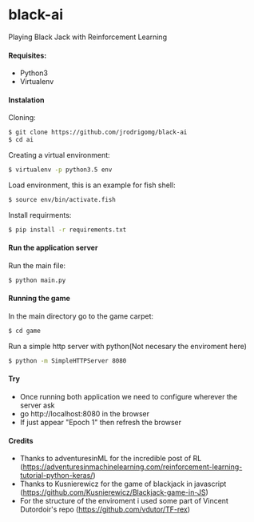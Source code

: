 # black-ai

Playing Black Jack with Reinforcement Learning

#### Requisites:
* Python3
* Virtualenv

#### Instalation
Cloning:
```bash
$ git clone https://github.com/jrodrigomg/black-ai
$ cd ai
```
Creating a virtual environment:
```bash
$ virtualenv -p python3.5 env
```

Load environment, this is an example for fish shell:
```bash
$ source env/bin/activate.fish
```
Install requirments:
```bash
$ pip install -r requirements.txt
```
#### Run the application server
Run the main file:
```bash
$ python main.py
```

#### Running the game

In the main directory go to the game carpet:
```bash
$ cd game
```

Run a simple http server with python(Not necesary the enviroment here)
```bash
$ python -m SimpleHTTPServer 8080
```

#### Try
* Once running both application we need to configure wherever the server ask
* go http://localhost:8080 in the browser
* If just appear "Epoch 1" then refresh the browser

#### Credits
* Thanks to adventuresinML for the incredible post of RL  (https://adventuresinmachinelearning.com/reinforcement-learning-tutorial-python-keras/)
* Thanks to Kusnierewicz for the game of blackjack in javascript (https://github.com/Kusnierewicz/Blackjack-game-in-JS)
* For the structure of the enviroment i used some part of Vincent Dutordoir's repo (https://github.com/vdutor/TF-rex)


